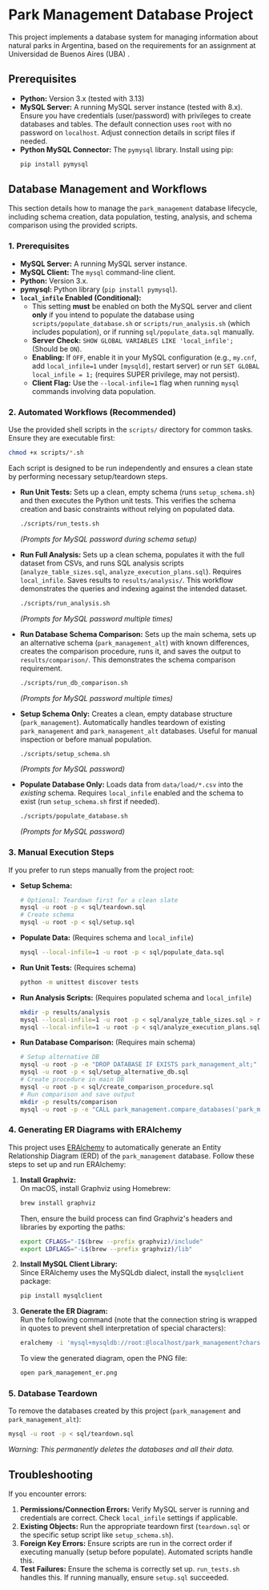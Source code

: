 # Park Management Database Project

This project implements a database system for managing information about natural parks in Argentina, based on the requirements for an assignment at Universidad de Buenos Aires (UBA) .



## Prerequisites

*   **Python:** Version 3.x (tested with 3.13)
*   **MySQL Server:** A running MySQL server instance (tested with 8.x). Ensure you have credentials (user/password) with privileges to create databases and tables. The default connection uses `root` with no password on `localhost`. Adjust connection details in script files if needed.
*   **Python MySQL Connector:** The `pymysql` library. Install using pip:
    ```bash
    pip install pymysql
    ```

## Database Management and Workflows

This section details how to manage the `park_management` database lifecycle, including schema creation, data
population, testing, analysis, and schema comparison using the provided scripts.

### 1. Prerequisites

*   **MySQL Server:** A running MySQL server instance.
*   **MySQL Client:** The `mysql` command-line client.
*   **Python:** Version 3.x.
*   **pymysql:** Python library (`pip install pymysql`).
*   **`local_infile` Enabled (Conditional):**
    *   This setting **must** be enabled on both the MySQL server and client **only** if you intend to populate the
database using `scripts/populate_database.sh` or `scripts/run_analysis.sh` (which includes population), or if running
`sql/populate_data.sql` manually.
    *   **Server Check:** `SHOW GLOBAL VARIABLES LIKE 'local_infile';` (Should be `ON`).
    *   **Enabling:** If `OFF`, enable it in your MySQL configuration (e.g., `my.cnf`, add `local_infile=1` under
`[mysqld]`, restart server) or run `SET GLOBAL local_infile = 1;` (requires SUPER privilege, may not persist).
    *   **Client Flag:** Use the `--local-infile=1` flag when running `mysql` commands involving data population.

### 2. Automated Workflows (Recommended)

Use the provided shell scripts in the `scripts/` directory for common tasks. Ensure they are executable first:
```bash
chmod +x scripts/*.sh
```

Each script is designed to be run independently and ensures a clean state by performing necessary setup/teardown
steps.

*   **Run Unit Tests:** Sets up a clean, empty schema (runs `setup_schema.sh`) and then executes the Python unit
tests. This verifies the schema creation and basic constraints without relying on populated data.
    ```bash
    ./scripts/run_tests.sh
    ```
    *(Prompts for MySQL password during schema setup)*

*   **Run Full Analysis:** Sets up a clean schema, populates it with the full dataset from CSVs, and runs SQL analysis
scripts (`analyze_table_sizes.sql`, `analyze_execution_plans.sql`). Requires `local_infile`. Saves results to
`results/analysis/`. This workflow demonstrates the queries and indexing against the intended dataset.
    ```bash
    ./scripts/run_analysis.sh
    ```
    *(Prompts for MySQL password multiple times)*

*   **Run Database Schema Comparison:** Sets up the main schema, sets up an alternative schema (`park_management_alt`)
with known differences, creates the comparison procedure, runs it, and saves the output to
`results/comparison/`. This demonstrates the schema comparison requirement.
    ```bash
    ./scripts/run_db_comparison.sh
    ```
    *(Prompts for MySQL password multiple times)*

*   **Setup Schema Only:** Creates a clean, empty database structure (`park_management`). Automatically handles
teardown of existing `park_management` and `park_management_alt` databases. Useful for manual inspection or before
manual population.
    ```bash
    ./scripts/setup_schema.sh
    ```
    *(Prompts for MySQL password)*

*   **Populate Database Only:** Loads data from `data/load/*.csv` into the *existing* schema. Requires `local_infile`
enabled and the schema to exist (run `setup_schema.sh` first if needed).
    ```bash
    ./scripts/populate_database.sh
    ```
    *(Prompts for MySQL password)*

### 3. Manual Execution Steps

If you prefer to run steps manually from the project root:

*   **Setup Schema:**
    ```bash
    # Optional: Teardown first for a clean slate
    mysql -u root -p < sql/teardown.sql
    # Create schema
    mysql -u root -p < sql/setup.sql
    ```
*   **Populate Data:** (Requires schema and `local_infile`)
    ```bash
    mysql --local-infile=1 -u root -p < sql/populate_data.sql
    ```
*   **Run Unit Tests:** (Requires schema)
    ```bash
    python -m unittest discover tests
    ```
*   **Run Analysis Scripts:** (Requires populated schema and `local_infile`)
    ```bash
    mkdir -p results/analysis
    mysql --local-infile=1 -u root -p < sql/analyze_table_sizes.sql > results/analysis/table_sizes_output.txt
    mysql --local-infile=1 -u root -p < sql/analyze_execution_plans.sql > results/analysis/execution_plans_output.txt
    ```

*   **Run Database Comparison:** (Requires main schema)
    ```bash
    # Setup alternative DB
    mysql -u root -p -e "DROP DATABASE IF EXISTS park_management_alt;"
    mysql -u root -p < sql/setup_alternative_db.sql
    # Create procedure in main DB
    mysql -u root -p < sql/create_comparison_procedure.sql
    # Run comparison and save output
    mkdir -p results/comparison
    mysql -u root -p -e "CALL park_management.compare_databases('park_management', 'park_management_alt');" > results/comparison/schema_comparison_output.txt
    ```

### 4. Generating ER Diagrams with ERAlchemy

This project uses [ERAlchemy](https://github.com/eralchemy/eralchemy) to automatically generate an Entity Relationship Diagram (ERD) of the `park_management` database. Follow these steps to set up and run ERAlchemy:

1. **Install Graphviz:**  
   On macOS, install Graphviz using Homebrew:
   ```bash
   brew install graphviz
   ```
   Then, ensure the build process can find Graphviz's headers and libraries by exporting the paths:
   ```bash
   export CFLAGS="-I$(brew --prefix graphviz)/include"
   export LDFLAGS="-L$(brew --prefix graphviz)/lib"
   ```

2. **Install MySQL Client Library:**  
   Since ERAlchemy uses the MySQLdb dialect, install the `mysqlclient` package:
   ```bash
   pip install mysqlclient
   ```

3. **Generate the ER Diagram:**  
   Run the following command (note that the connection string is wrapped in quotes to prevent shell interpretation of special characters):
   ```bash
   eralchemy -i 'mysql+mysqldb://root:@localhost/park_management?charset=utf8mb4' -o park_management_er.png
   ```
   To view the generated diagram, open the PNG file:
   ```bash
   open park_management_er.png
   ```


### 5. Database Teardown

To remove the databases created by this project (`park_management` and `park_management_alt`):

```bash
mysql -u root -p < sql/teardown.sql
```
*Warning: This permanently deletes the databases and all their data.*

## Troubleshooting

If you encounter errors:

1.  **Permissions/Connection Errors:** Verify MySQL server is running and credentials are correct. Check
`local_infile` settings if applicable.
2.  **Existing Objects:** Run the appropriate teardown first (`teardown.sql` or the specific setup script like
`setup_schema.sh`).
3.  **Foreign Key Errors:** Ensure scripts are run in the correct order if executing manually (setup before populate).
Automated scripts handle this.
4.  **Test Failures:** Ensure the schema is correctly set up. `run_tests.sh` handles this. If running manually, ensure
`setup.sql` succeeded.